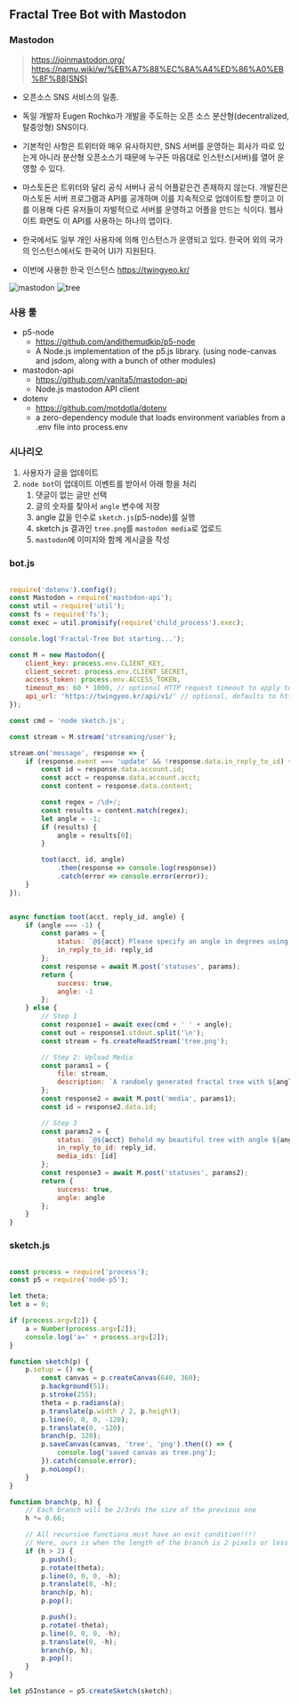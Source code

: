 
## Fractal Tree Bot with Mastodon

### Mastodon
> https://joinmastodon.org/   
> https://namu.wiki/w/%EB%A7%88%EC%8A%A4%ED%86%A0%EB%8F%88(SNS)    

 * 오픈소스 SNS 서비스의 일종.   
 * 독일 개발자 Eugen Rochko가 개발을 주도하는 오픈 소스 분산형(decentralized, 탈중앙형) SNS이다.  
 * 기본적인 사항은 트위터와 매우 유사하지만, SNS 서버를 운영하는 회사가 따로 있는게 아니라 분산형 오픈소스기 때문에 누구든 마음대로 인스턴스(서버)를 열어 운영할 수 있다.

* 마스토돈은 트위터와 달리 공식 서버나 공식 어플같은건 존재하지 않는다. 개발진은 마스토돈 서버 프로그램과 API를 공개하며 이를 지속적으로 업데이트할 뿐이고 이를 이용해 다른 유저들이 자발적으로 서버를 운영하고 어플을 만드는 식이다. 웹사이트 화면도 이 API를 사용하는 하나의 앱이다.
* 한국에서도 일부 개인 사용자에 의해 인스턴스가 운영되고 있다. 한국어 외의 국가의 인스턴스에서도 한국어 UI가 지원된다.
* 이번에 사용한 한국 인스턴스 https://twingyeo.kr/

![mastodon](mastodon.png)
![tree](tree.png)

### 사용 툴

 * p5-node
   * https://github.com/andithemudkip/p5-node
   * A Node.js implementation of the p5.js library. (using node-canvas and jsdom, along with a bunch of other modules)
 * mastodon-api
   * https://github.com/vanita5/mastodon-api
   * Node.js mastodon API client
 * dotenv
   * https://github.com/motdotla/dotenv
   * a zero-dependency module that loads environment variables from a .env file into process.env


### 시나리오

 1. 사용자가 글을 업데이트
 2. `node bot`이 업데이트 이벤트를 받아서 아래 항을 처리
    1. 댓글이 없는 글만 선택
    2. 글의 숫자를 찾아서 `angle` 변수에 저장
    3. angle 값을 인수로 `sketch.js`(p5-node)를 실행
    4. sketch.js 결과인 `tree.png`를 `mastodon media`로 업로드
    5. `mastodon`에 이미지와 함께 게시글을 작성

### bot.js
```javascript

require('dotenv').config();
const Mastodon = require('mastodon-api');
const util = require('util');
const fs = require('fs');
const exec = util.promisify(require('child_process').exec);

console.log('Fractal-Tree Bot starting...');

const M = new Mastodon({
    client_key: process.env.CLIENT_KEY,
    client_secret: process.env.CLIENT_SECRET,
    access_token: process.env.ACCESS_TOKEN,
    timeout_ms: 60 * 1000, // optional HTTP request timeout to apply to all requests.
    api_url: 'https://twingyeo.kr/api/v1/' // optional, defaults to https://mastodon.social/api/v1/
});

const cmd = 'node sketch.js';

const stream = M.stream('streaming/user');

stream.on('message', response => {
    if (response.event === 'update' && !response.data.in_reply_to_id) {
        const id = response.data.account.id;
        const acct = response.data.account.acct;
        const content = response.data.content;

        const regex = /\d+/;
        const results = content.match(regex);
        let angle = -1;
        if (results) {
            angle = results[0];
        }

        toot(acct, id, angle)
            .then(response => console.log(response))
            .catch(error => console.error(error));
    }
}); 


async function toot(acct, reply_id, angle) {
    if (angle === -1) {
        const params = {
            status: `@${acct} Please specify an angle in degrees using digits`,
            in_reply_to_id: reply_id
        };
        const response = await M.post('statuses', params);
        return {
            success: true,
            angle: -1
        };
    } else {
        // Step 1
        const response1 = await exec(cmd + ' ' + angle);
        const out = response1.stdout.split('\n');
        const stream = fs.createReadStream('tree.png');

        // Step 2: Upload Media
        const params1 = {
            file: stream,
            description: `A randomly generated fractal tree with ${angle}`
        };
        const response2 = await M.post('media', params1);
        const id = response2.data.id;

        // Step 3
        const params2 = {
            status: `@${acct} Behold my beautiful tree with angle ${angle} degrees`,
            in_reply_to_id: reply_id,
            media_ids: [id]
        };
        const response3 = await M.post('statuses', params2);
        return {
            success: true,
            angle: angle
        };
    }
}

```

### sketch.js
```javascript

const process = require('process');
const p5 = require('node-p5');

let theta;
let a = 0;

if (process.argv[2]) {
    a = Number(process.argv[2]);
    console.log('a=' + process.argv[2]);
}

function sketch(p) {
    p.setup = () => {
        const canvas = p.createCanvas(640, 360);
        p.background(51);
        p.stroke(255);
        theta = p.radians(a);
        p.translate(p.width / 2, p.height);
        p.line(0, 0, 0, -120);
        p.translate(0, -120);
        branch(p, 120);
        p.saveCanvas(canvas, 'tree', 'png').then(() => {
            console.log('saved canvas as tree.png');
        }).catch(console.error);
        p.noLoop();
    }
}

function branch(p, h) {
    // Each branch will be 2/3rds the size of the previous one
    h *= 0.66;

    // All recursive functions must have an exit condition!!!!
    // Here, ours is when the length of the branch is 2 pixels or less
    if (h > 2) {
        p.push();
        p.rotate(theta);
        p.line(0, 0, 0, -h);
        p.translate(0, -h);
        branch(p, h);
        p.pop();

        p.push();
        p.rotate(-theta);
        p.line(0, 0, 0, -h);
        p.translate(0, -h);
        branch(p, h);
        p.pop();
    }
}

let p5Instance = p5.createSketch(sketch);
```